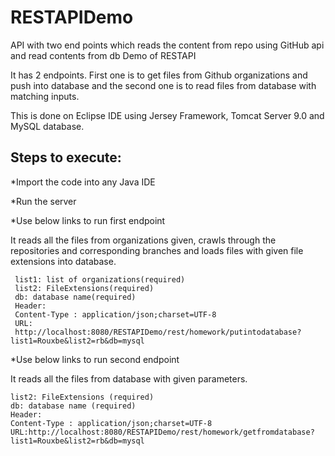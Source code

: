 # RESTAPIDemo
API with two end points which reads the content from repo using GitHub api and read contents from db
Demo of RESTAPI

It has 2 endpoints. First one is to get files from Github organizations and push into database and the second one is to read files from database with matching inputs.

This is done on Eclipse IDE using Jersey Framework, Tomcat Server 9.0 and MySQL database.

## Steps to execute:

*Import the code into any Java IDE

*Run the server

*Use below links to run first endpoint

It reads all the files from organizations given, crawls through the repositories and corresponding branches and loads files with given file extensions into database.

```
 list1: list of organizations(required)
 list2: FileExtensions(required)
 db: database name(required)
 Header:
 Content-Type : application/json;charset=UTF-8
 URL:
 http://localhost:8080/RESTAPIDemo/rest/homework/putintodatabase?list1=Rouxbe&list2=rb&db=mysql 
 ```

*Use below links to run second endpoint

It reads all the files from database with given parameters. 

```list1: list of organizations (optional)
list2: FileExtensions (required)
db: database name (required)
Header:
Content-Type : application/json;charset=UTF-8
URL:http://localhost:8080/RESTAPIDemo/rest/homework/getfromdatabase?list1=Rouxbe&list2=rb&db=mysql
```
